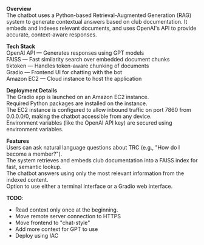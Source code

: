 **Overview**  
The chatbot uses a Python-based Retrieval-Augmented Generation (RAG) system to generate contextual answers based on club documentation. It embeds and indexes relevant documents, and uses OpenAI's API to provide accurate, context-aware responses.  
  
**Tech Stack**  
OpenAI API — Generates responses using GPT models  
FAISS — Fast similarity search over embedded document chunks  
tiktoken — Handles token-aware chunking of documents  
Gradio — Frontend UI for chatting with the bot  
Amazon EC2 — Cloud instance to host the application  
  
**Deployment Details**  
The Gradio app is launched on an Amazon EC2 instance.  
Required Python packages are installed on the instance.  
The EC2 instance is configured to allow inbound traffic on port 7860 from 0.0.0.0/0, making the chatbot accessible from any device.  
Environment variables (like the OpenAI API key) are secured using environment variables.  
  
**Features**  
Users can ask natural language questions about TRC (e.g., "How do I become a member?").  
The system retrieves and embeds club documentation into a FAISS index for fast, semantic lookup.  
The chatbot answers using only the most relevant information from the indexed content.  
Option to use either a terminal interface or a Gradio web interface.   
  
**TODO**:  
* Read context only once at the beginning.   
* Move remote server connection to HTTPS  
* Move frontend to "chat-style"  
* Add more context for GPT to use  
* Deploy using IAC  
